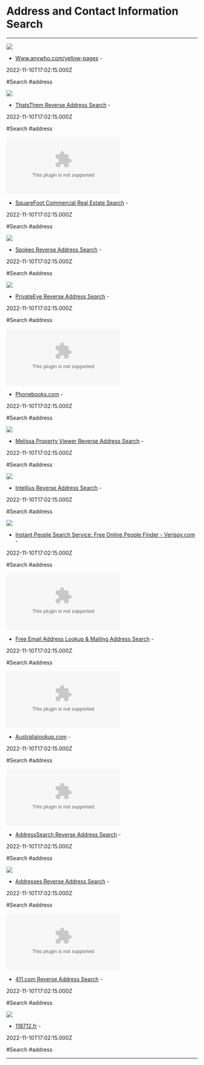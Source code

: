 # Address and Contact Information Search

---

![](https://rdl.ink/render/https%3A%2F%2Fwww.anywho.com%2Fyellow-pages)

- [Www.anywho.com/yellow-pages](https://www.anywho.com/yellow-pages) - 

2022-11-10T17:02:15.000Z

#Search #address

![](https://rdl.ink/render/https%3A%2F%2Fthatsthem.com%2Fchallenge%3Fr%3D%252Freverse-address-lookup)

- [ThatsThem Reverse Address Search](https://thatsthem.com/challenge?r=%2Freverse-address-lookup) - 

2022-11-10T17:02:15.000Z

#Search #address

![](https://rdl.ink/render/https%3A%2F%2Fwww.squarefoot.com)

- [SquareFoot Commercial Real Estate Search](https://www.squarefoot.com) - 

2022-11-10T17:02:15.000Z

#Search #address

![](https://www.spokeo.com/assets/v10/shared/v10_logo_1200x630.png)

- [Spokeo Reverse Address Search](https://www.spokeo.com/reverse-address-search) - 

2022-11-10T17:02:15.000Z

#Search #address

![](https://rdl.ink/render/https%3A%2F%2Fwww.privateeye.com%2Faddress-finder)

- [PrivateEye Reverse Address Search](https://www.privateeye.com/address-finder) - 

2022-11-10T17:02:15.000Z

#Search #address

![](https://rdl.ink/render/https%3A%2F%2Fwww.phonebooks.com)

- [Phonebooks.com](https://www.phonebooks.com) - 

2022-11-10T17:02:15.000Z

#Search #address

![](https://rdl.ink/render/https%3A%2F%2Fwww.melissa.com%2Fv2%2Flookups%2Fproperty)

- [Melissa Property Viewer Reverse Address Search](https://www.melissa.com/v2/lookups/property) - 

2022-11-10T17:02:15.000Z

#Search #address

![](https://assets.intelius.com/funnel/assets/themes/clean/img/reverse-address-lookup/propertyRecords.svg)

- [Intellius Reverse Address Search](https://www.intelius.com/reverse-address-lookup) - 

2022-11-10T17:02:15.000Z

#Search #address

![](https://rdl.ink/render/https%3A%2F%2Fwww.verispy.com%2Fpeople-search)

- [Instant People Search Service: Free Online People Finder - Verispy.com](https://www.verispy.com/people-search) - 

2022-11-10T17:02:15.000Z

#Search #address

![](https://rdl.ink/render/https%3A%2F%2Fwww.addresssearch.com)

- [Free Email Address Lookup & Mailing Address Search](https://www.addresssearch.com) - 

2022-11-10T17:02:15.000Z

#Search #address

![](https://rdl.ink/render/https%3A%2F%2Fwww.australialookup.com)

- [Australialookup.com](https://www.australialookup.com) - 

2022-11-10T17:02:15.000Z

#Search #address

![](https://rdl.ink/render/https%3A%2F%2Freverse.addresssearch.com)

- [AddressSearch Reverse Address Search](https://reverse.addresssearch.com) - 

2022-11-10T17:02:15.000Z

#Search #address

![](http://assets.addresses.com/funnel/assets/images/addresses-logo.png)

- [Addresses Reverse Address Search](https://www.addresses.com/reverse-address) - 

2022-11-10T17:02:15.000Z

#Search #address

![](https://rdl.ink/render/https%3A%2F%2Fwww.411.com)

- [411.com Reverse Address Search](https://www.411.com) - 

2022-11-10T17:02:15.000Z

#Search #address

![](https://rdl.ink/render/https%3A%2F%2Fwww.118712.fr)

- [118712.fr](https://www.118712.fr) - 

2022-11-10T17:02:15.000Z

#Search #address

---


